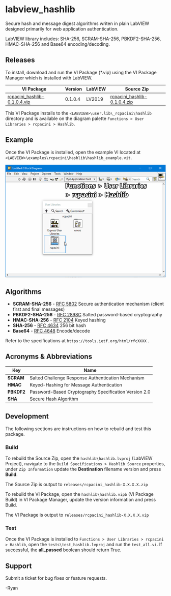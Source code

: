 # labview_hashlib
Secure hash and message digest algorithms writen in plain LabVIEW designed primarily for web application authentication.

LabVIEW library includes: SHA-256, SCRAM-SHA-256, PBKDF2-SHA-256, HMAC-SHA-256 and Base64 encoding/decoding.

## Releases
To install, download and run the VI Package (\*.vip) using the VI Package Manager which is installed with LabVIEW.

| VI Package | Version | LabVIEW | Source Zip |
| --- | --- | --- | --- |
| [rcpacini_hashlib-0.1.0.4.vip](https://github.com/rcpacini/labview_hashlib/raw/master/releases/rcpacini_hashlib-0.1.0.4.vip) | 0.1.0.4 | LV2019 | [rcpacini_hashlib-0.1.0.4.zip](https://github.com/rcpacini/labview_hashlib/raw/master/releases/rcpacini_hashlib-0.1.0.4.zip) |

This VI Package installs to the `<LABVIEW>\user.lib\_rcpacini\hashlib` directory and is available on the diagram palette `Functions > User Libraries > rcpacini > Hashlib`.

## Example
Once the VI Package is installed, open the example VI located at `<LABVIEW>\examples\rcpacini\hashlib\hashlib_example.vit`.

![Hashlib gif](docs/hashlib.gif)

## Algorithms
- **SCRAM-SHA-256** - [RFC 5802](https://tools.ietf.org/html/rfc5802) Secure authentication mechanism (client first and final messages)
- **PBKDF2-SHA-256** - [RFC 2898C](https://tools.ietf.org/html/rfc2898) Salted password-based cryptography
- **HMAC-SHA-256** - [RFC 2104](https://tools.ietf.org/html/rfc2104) Keyed hashing
- **SHA-256** - [RFC 4634](https://tools.ietf.org/html/rfc4634) 256 bit hash
- **Base64** - [RFC 4648](https://tools.ietf.org/html/rfc4648) Encode/decode

Refer to the specifications at `https://tools.ietf.org/html/rfcXXXX` .

## Acronyms & Abbreviations
| Key | Name |
| --- | --- |
| **SCRAM** | Salted Challenge Response Authentication Mechanism |
| **HMAC** | Keyed-Hashing for Message Authentication |
| **PBKDF2** | Password-Based Cryptography Specification Version 2.0 |
| **SHA** | Secure Hash Algorithm |

## Development
The following sections are instructions on how to rebuild and test this package.

### Build
To rebuild the Source Zip, open the `hashlib\hashlib.lvproj` (LabVIEW Project), navigate to the `Build Specifications > Hashlib Source` properties, under `Zip Information` update the **Destination** filename version and press **Build**.

The Source Zip is output to `releases/rcpacini_hashlib-X.X.X.X.zip`

To rebuild the VI Package, open the `hashlib\hashlib.vipb` (VI Package Build) in VI Package Manager, update the version information and press Build.

The VI Package is output to `releases/rcpacini_hashlib-X.X.X.X.vip`

### Test
Once the VI Package is installed to `Functions > User Libraries > rcpacini > Hashlib`, open the `tests\test_hashlib.lvproj` and run the `test_all.vi`.
If successful, the **all_passed** boolean should return True.

## Support
Submit a ticket for bug fixes or feature requests.

-Ryan
